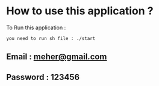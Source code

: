 # How to use this application ?

To Run this application :

```
you need to run sh file : ./start
```

## Email : meher@gmail.com

## Password : 123456
